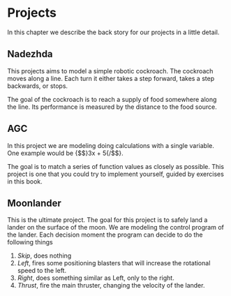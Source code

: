 # Projects
In this chapter we describe the back story for our projects in a little detail.

## Nadezhda
This projects aims to model a simple robotic cockroach. The cockroach moves
along a line. Each turn it either takes a step forward, takes a step backwards,
or stops.

The goal of the cockroach is to reach a supply of food somewhere along the line.
Its performance is measured by the distance to the food source.

## AGC
In this project we are modeling doing calculations with a single variable. One
example would be {$$}3x + 5{/$$}.

The goal is to match a series of function values as closely as possible. This
project is one that you could try to implement yourself, guided by exercises in
this book.

## Moonlander
This is the ultimate project. The goal for this project is to safely land a
lander on the surface of the moon. We are modeling the control program of the
lander. Each decision moment the program can decide to do the following things

1. *Skip*, does nothing
2. *Left*, fires some positioning blasters that will increase the rotational
   speed to the left.
3. *Right*, does something similar as Left, only to the right.
4. *Thrust*, fire the main thruster, changing the velocity of the lander.
